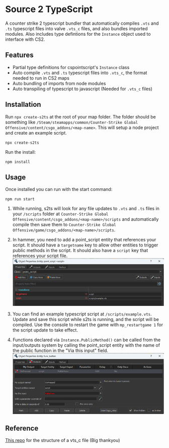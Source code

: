 # Source 2 TypeScript
A counter strike 2 typescript bundler that automatically compiles `.vts` and `.ts` typescript files into valve `.vts_c` files, and also bundles imported modules. Also includes type defintions for the `Instance` object used to interface with CS2.

## Features
- Partial type definitions for cspointscript's `Instance` class
- Auto compile `.vts` and `.ts` typescript files into `.vts_c`, the format needed to run in CS2 maps
- Auto bundling of imports from node modules
- Auto transpiling of typescript to javascript (Needed for `.vts_c` files)

## Installation
Run `npx create-s2ts` at the root of your map folder. The folder should be something like `/Steam/steamapps/common/Counter-Strike Global Offensive/content/csgo_addons/<map-name>`. This will setup a node project and create an example script.
```shell
npx create-s2ts
```

Run the install:
```shell
npm install
```

## Usage
Once installed you can run with the start command:
```shell
npm run start
```

1. While running, s2ts will look for any file updates to `.vts` and `.ts` files in your `/scripts` folder at `Counter-Strike Global Offensive/content/csgo_addons/<map-name>/scripts` and automatically compile then save them to `Counter-Strike Global Offensive/game/csgo_addons/<map-name>/scripts`.

2. In hammer, you need to add a point_script entity that references your script. It should have a `targetname` key to allow other entities to trigger public methods in the script. It should also have a `script` key that references your script file.
![point_script_example](point_script_example.png "Example of a point_script to load an example.vts script")

3. You can find an example typescript script at `/scripts/example.vts`. Update and save this script while s2ts is running, and the script will be compiled. Use the console to restart the game with `mp_restartgame 1` for the script update to take effect.

4. Functions declared via `Instance.PublicMethod()` can be called from the input/outputs system by calling the point_script entity with the name of the public function in the "Via this input" field.
![output_public_fun_example](output_public_fun_example.png "Example of an output triggering a public function on a point_script")

## Reference

[This repo](https://github.com/Ansimist/cs2typescript) for the structure of a vts_c file (Big thankyou)